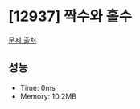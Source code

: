 # [12937] 짝수와 홀수

[문제 출처](https://school.programmers.co.kr/learn/courses/30/lessons/12937)

## 성능

- Time: 0ms
- Memory: 10.2MB